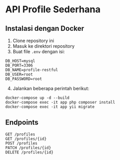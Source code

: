 # API Profile Sederhana

## Instalasi dengan Docker

1. Clone repository ini
2. Masuk ke direktori repository
3. Buat file `.env` dengan isi:

```
DB_HOST=mysql
DB_PORT=3306
DB_NAME=profile-restful
DB_USER=root
DB_PASSWORD=root
```

4. Jalankan beberapa perintah berikut:

```
docker-compose up -d --build
docker-compose exec -it app php composer install
docker-compose exec -it app yii migrate
```

## Endpoints

```
GET /profiles
GET /profiles/{id}
POST /profiles
PATCH /profiles/{id}
DELETE /profiles/{id}
```
